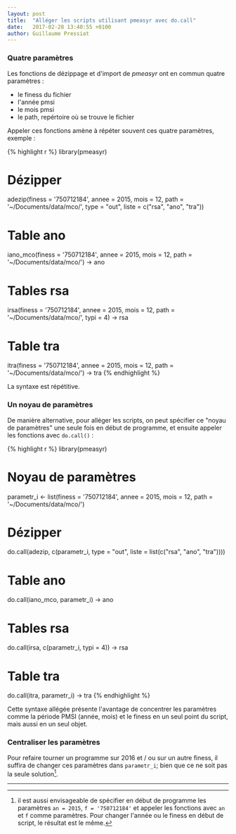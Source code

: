 ```yaml
---
layout: post
title:  "Alléger les scripts utilisant pmeasyr avec do.call"
date:   2017-02-28 13:40:55 +0100
author: Guillaume Pressiat
---
```



### Quatre paramètres

Les fonctions de dézippage et d'import de *pmeasyr* ont en commun quatre paramètres :

- le finess du fichier
- l'année pmsi
- le mois pmsi
- le path, repértoire où se trouve le fichier


Appeler ces fonctions amène à répéter souvent ces quatre paramètres, exemple : 


{% highlight r %}
library(pmeasyr)

# Dézipper
adezip(finess = '750712184', 
       annee  = 2015, 
       mois   = 12, 
       path   = '~/Documents/data/mco/',
       type   = "out", 
       liste  = c("rsa", "ano", "tra"))

# Table ano
iano_mco(finess = '750712184', 
         annee  = 2015, 
         mois   = 12, 
         path   = '~/Documents/data/mco/') -> ano

# Tables rsa
irsa(finess = '750712184', 
     annee  = 2015, 
     mois   = 12, 
     path   = '~/Documents/data/mco/', 
     typi   = 4) -> rsa

# Table tra
itra(finess = '750712184', 
     annee  = 2015, 
     mois   = 12, 
     path   = '~/Documents/data/mco/') -> tra
{% endhighlight %}


La syntaxe est répétitive.

### Un noyau de paramètres

De manière alternative, pour alléger les scripts, on peut spécifier ce "noyau de paramètres" une seule fois en début de programme, et ensuite appeler les fonctions avec `do.call()` : 

{% highlight r %}
library(pmeasyr)

# Noyau de paramètres
parametr_i <- list(finess = '750712184', 
                   annee = 2015, 
                   mois = 12, 
                   path   = '~/Documents/data/mco/')

# Dézipper
do.call(adezip, c(parametr_i, 
                  type = "out", 
                  liste = list(c("rsa", "ano", "tra"))))

# Table ano
do.call(iano_mco, parametr_i) -> ano
# Tables rsa
do.call(irsa, c(parametr_i, typi = 4)) -> rsa
# Table tra
do.call(itra, parametr_i) -> tra
{% endhighlight %}


Cette syntaxe allégée présente l'avantage de concentrer les paramètres comme la période PMSI (année, mois) et le finess en un seul point du script, mais aussi en un seul objet.

### Centraliser les paramètres

Pour refaire tourner un programme sur 2016 et / ou sur un autre finess, il suffira de changer ces paramètres dans `parametr_i`; bien que ce ne soit pas la seule solution[^1].

----

[^1]: il est aussi envisageable de spécifier en début de programme les paramètres `an = 2015`, `f = '750712184'` et appeler les fonctions avec `an` et `f` comme paramètres. Pour changer l'année ou le finess en début de script, le résultat est le même.

